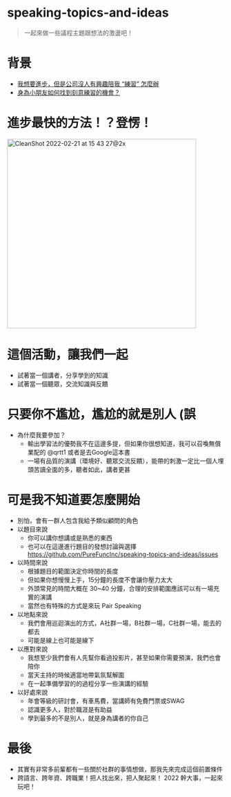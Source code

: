 # speaking-topics-and-ideas
> 一起來做一些議程主題跟想法的激盪吧！

# 背景
* [我想要進步，但是公司沒人有興趣陪我 “練習” 怎麼辦](https://github.com/PureFuncInc/developer-career-faqs/issues/12)
* [身為小朋友如何找到刻意練習的機會？](https://github.com/PureFuncInc/developer-career-faqs/issues/13)

# 進步最快的方法！？登愣！
<img width="438" alt="CleanShot 2022-02-21 at 15 43 27@2x" src="https://user-images.githubusercontent.com/6296280/154910224-9ad85ff5-5fb3-456a-938a-d7ca869f0a5a.png">

# 這個活動，讓我們一起
* 試著當一個講者，分享學到的知識
* 試著當一個聽眾，交流知識與反饋

# 只要你不尷尬，尷尬的就是別人 (誤
* 為什麼我要參加？
  * 輸出學習法的優勢我不在這邊多提，但如果你很想知道，我可以召喚無償業配的 @qrtt1 或者是去Google這本書
  * 一場有品質的演講（環境好、聽眾交流反饋），能帶的刺激一定比一個人埋頭苦讀全面的多，聽者如此，講者更甚

# 可是我不知道要怎麼開始
* 別怕，會有一群人包含我給予類似顧問的角色
* 以題目來說
  * 你可以講你想講或是熟悉的東西 
  * 也可以在這邊進行題目的發想討論與選擇 https://github.com/PureFuncInc/speaking-topics-and-ideas/issues 
* 以時間來說
  * 根據題目的範圍決定你時間的長度
  * 但如果你想慢慢上手，15分鐘的長度不會讓你壓力太大
  * 外頭常見的時間大概在 30~40 分鐘，合理的安排範圍應該可以有一場充實的演講
  * 當然也有特殊的方式是來玩 Pair Speaking
* 以地點來說
  * 我們會用巡迴演出的方式，A社群一場，B社群一場，C社群一場，能去的都去
  * 可能是線上也可能是線下
* 以應對來說
  * 我想至少我們會有人先幫你看過投影片，甚至如果你需要預演，我們也會陪你
  * 當天主持的時候適當地帶氣氛幫解圍
  * 在一起準備學習的的過程分享一些演講的經驗
* 以好處來說
  * 年會等級的研討會，有車馬費，當講師有免費門票或SWAG
  * 認識更多人，對於職涯是有助益
  * 學到最多的不是別人，就是身為講者的你自己

# 最後
* 其實有非常多前輩都有一些關於社群的事情想做，那我先來完成這個前置條件
* 跨語言、跨年資、跨職業！把人找出來，把人聚起來！
2022 幹大事，一起來玩吧！
